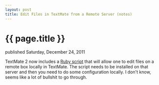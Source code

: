 ```yaml
---
layout: post
title: Edit Files in TextMate from a Remote Server (notes)
---
```


{{ page.title }}
================

<p id="articleDate">published Saturday, December 24, 2011</p>

TextMate 2 now includes a [Ruby script](http://blog.macromates.com/2011/mate-and-rmate/) that will allow one to edit files on a remote box locally in TextMate. The script needs to be installed on that server and then you need to do some configuration locally. I don't know, seems like a lot of bullshit to go through.